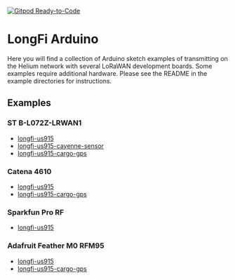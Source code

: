 [![Gitpod Ready-to-Code](https://img.shields.io/badge/Gitpod-Ready--to--Code-blue?logo=gitpod)](https://gitpod.io/#https://github.com/helium/longfi-arduino) 

# LongFi Arduino  

Here you will find a collection of Arduino sketch examples of transmitting on the Helium network with several LoRaWAN development boards. Some examples require additional hardware. Please see the README in the example directories for instructions.

## Examples
### ST B-L072Z-LRWAN1
* [longfi-us915](ST-B-L072Z-LRWAN1/longfi-us915)
* [longfi-us915-cayenne-sensor](ST-B-L072Z-LRWAN1/longfi-us915-cayenne-sensor)
* [longfi-us915-cargo-gps](GPS)

### Catena 4610
* [longfi-us915](MCCI-Catena-4610/longfi-us915)
* [longfi-us915-cargo-gps](GPS)

### Sparkfun Pro RF
* [longfi-us915](Sparkfun-Pro-RF/longfi-us915)

### Adafruit Feather M0 RFM95
* [longfi-us915](Adafruit-M0-RFM95/longfi-us915)
* [longfi-us915-cargo-gps](GPS)


